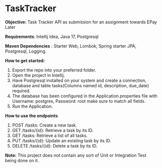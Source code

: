 # TaskTracker

**Objective:**
Task Tracker API as submission for an assignment towards EPay Later

**Requirements**:
Intellij Idea, Java 17, Postgresql 

**Maven Dependencies** :
Starter Web, Lombok, Spring starter JPA, Postgresql, Logging.

**How to get started:** 
1. Export the repo into your preferred folder. 
2. Open the project in Intellij.
3. Have Postgresql installed on your system and create a connection, database and table tasks(Columns named id, description, due_date) required.
4. The database has been configured in the Application.properties file with Username: postgres, Password: root make sure to match all fields.
5. Run the Application.

**How to use the endpoints**
1. POST /tasks: Create a new task.
2. GET /tasks/{id}: Retrieve a task by its ID.
3. GET /tasks: Retrieve a list of all tasks.
4. PUT /tasks/{id}: Update an existing task by its ID.
5. DELETE /tasks/{id}: Delete a task by its ID.

**Note:** 
This project does not contain any sort of Unit or Integration Test being done on it. 

